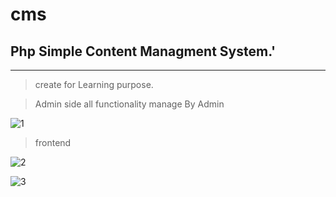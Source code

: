  # cms
 ## Php Simple Content Managment System.'
 ---
 >create for Learning purpose.
 
 >Admin side 
 all functionality manage By Admin

 ![1](https://user-images.githubusercontent.com/65818262/88475274-fc437e80-cf4b-11ea-9b3f-ba085d9d157d.JPG)

 >frontend
 
 ![2](https://user-images.githubusercontent.com/65818262/88475352-97d4ef00-cf4c-11ea-8f0b-ef0d131e5f02.JPG)

 ![3](https://user-images.githubusercontent.com/65818262/88475353-99061c00-cf4c-11ea-862b-cd5c6539f746.JPG)
  
